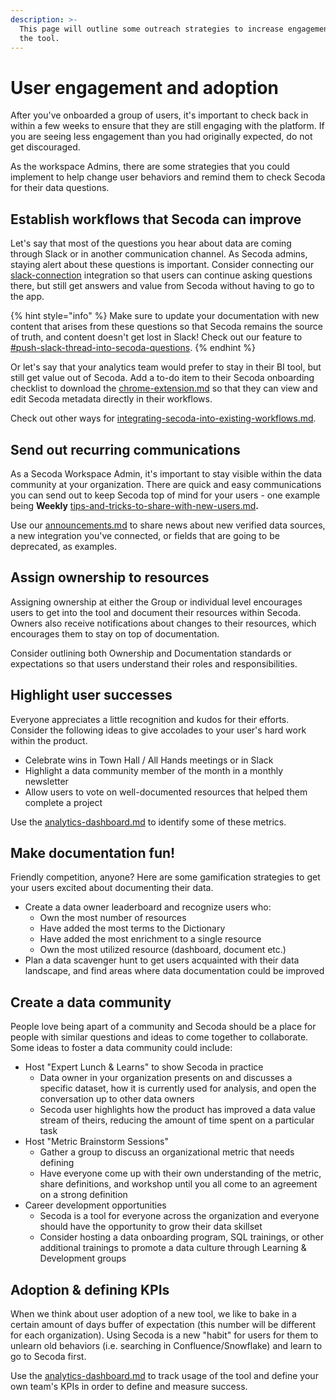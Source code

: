 ```yaml
---
description: >-
  This page will outline some outreach strategies to increase engagement with
  the tool.
---
```


# User engagement and adoption

After you've onboarded a group of users, it's important to check back in within a few weeks to ensure that they are still engaging with the platform. If you are seeing less engagement than you had originally expected, do not get discouraged.&#x20;

As the workspace Admins, there are some strategies that you could implement to help change user behaviors and remind them to check Secoda for their data questions.&#x20;

## **Establish workflows that Secoda can improve**

Let's say that most of the questions you hear about data are coming through Slack or in another communication channel. As Secoda admins, staying alert about these questions is important. Consider connecting our [slack-connection](../../../integrations/productivity-tools/slack-connection/ "mention") integration so that users can continue asking questions there, but still get answers and value from Secoda without having to go to the app.

{% hint style="info" %}
Make sure to update your documentation with new content that arises from these questions so that Secoda remains the source of truth, and content doesn't get lost in Slack! Check out our feature to [#push-slack-thread-into-secoda-questions](../../../integrations/productivity-tools/slack-connection/#push-slack-thread-into-secoda-questions "mention").
{% endhint %}

Or let's say that your analytics team would prefer to stay in their BI tool, but still get value out of Secoda. Add a to-do item to their Secoda onboarding checklist to download the [chrome-extension.md](../../../features/chrome-extension.md "mention") so that they can view and edit Secoda metadata directly in their workflows.

Check out other ways for [integrating-secoda-into-existing-workflows.md](../../../best-practices/integrating-secoda-into-existing-workflows.md "mention").

## **Send out recurring communications**

As a Secoda Workspace Admin, it's important to stay visible within the data community at your organization. There are quick and easy communications you can send out to keep Secoda top of mind for your users - one example being **Weekly** [tips-and-tricks-to-share-with-new-users.md](tips-and-tricks-to-share-with-new-users.md "mention")**.**

Use our [announcements.md](../../../features/announcements.md "mention") to share news about new verified data sources, a new integration you've connected, or fields that are going to be deprecated, as examples.

## **Assign ownership to resources**

Assigning ownership at either the Group or individual level encourages users to get into the tool and document their resources within Secoda. Owners also receive notifications about changes to their resources, which encourages them to stay on top of documentation.&#x20;

Consider outlining both Ownership and Documentation standards or expectations so that users understand their roles and responsibilities.

## **Highlight user successes**

Everyone appreciates a little recognition and kudos for their efforts. Consider the following ideas to give accolades to your user's hard work within the product.

* Celebrate wins in Town Hall / All Hands meetings or in Slack
* Highlight a data community member of the month in a monthly newsletter
* Allow users to vote on well-documented resources that helped them complete a project

Use the [analytics-dashboard.md](../../../features/analytics-dashboard.md "mention") to identify some of these metrics.

## **Make documentation fun!**

Friendly competition, anyone? Here are some gamification strategies to get your users excited about documenting their data.

* Create a data owner leaderboard and recognize users who:
  * Own the most number of resources
  * Have added the most terms to the Dictionary
  * Have added the most enrichment to a single resource
  * Own the most utilized resource (dashboard, document etc.)
* Plan a data scavenger hunt to get users acquainted with their data landscape, and find areas where data documentation could be improved

## **Create a data community**

People love being apart of a community and Secoda should be a place for people with similar questions and ideas to come together to collaborate. Some ideas to foster a data community could include:

* Host "Expert Lunch & Learns" to show Secoda in practice
  * Data owner in your organization presents on and discusses a specific dataset, how it is currently used for analysis, and open the conversation up to other data owners
  * Secoda user highlights how the product has improved a data value stream of theirs, reducing the amount of time spent on a particular task
* Host "Metric Brainstorm Sessions"
  * Gather a group to discuss an organizational metric that needs defining
  * Have everyone come up with their own understanding of the metric, share definitions, and workshop until you all come to an agreement on a strong definition
* Career development opportunities
  * Secoda is a tool for everyone across the organization and everyone should have the opportunity to grow their data skillset
  * Consider hosting a data onboarding program, SQL trainings, or other additional trainings to promote a data culture through Learning & Development groups

## &#x20;Adoption & defining KPIs

When we think about user adoption of a new tool, we like to bake in a certain amount of days buffer of expectation (this number will be different for each organization). Using Secoda is a new "habit" for users for them to unlearn old behaviors (i.e. searching in Confluence/Snowflake) and learn to go to Secoda first.

Use the [analytics-dashboard.md](../../../features/analytics-dashboard.md "mention") to track usage of the tool and define your own team's KPIs in order to define and measure success.

